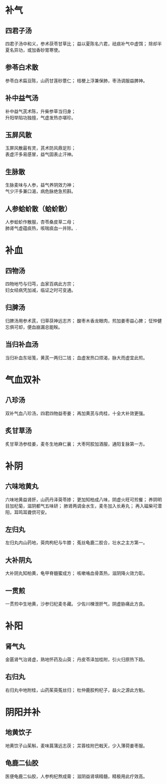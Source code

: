 # 补气	
## 四君子汤
四君子汤中和义，参术茯苓甘草比；
益以夏陈名六君，祛痰补气中虚饵；
除却半夏名异功，或加香砂胃寒使。	
## 参苓白术散	
参苓白术扁豆陈，山药甘莲砂薏仁；
桔梗上浮兼保肺，枣汤调服益脾神。	
## 补中益气汤	
补中益气芪术陈，升柴参草当归身；	
升阳举陷功独擅，气虚发热亦堪珍。	
## 玉屏风散	
玉屏风散最有灵，芪术防风鼎足形；	
表虚汗多易感冒，益气固表止汗神。
## 生脉散	
生脉麦味与人参，益气养阴效力神；	
气少汗多兼口渴，病危脉绝急煎斟。	
## 人参蛤蚧散（蛤蚧散）	
人参蛤蚧作散服，杏苓桑皮草二母；	
肺肾气虚蕴痰热，咳喘痰血一并除。.	
# 补血	
## 四物汤	
四物地芍与归芎，血家百病此方宗；	
妇女经病凭加减，临证之时可变通。
## 归脾汤
归脾汤用参术芪，归草茯神远志齐；
酸枣木香龙眼肉，煎加姜枣益心脾；
怔忡健忘俱可却，便血崩漏总能眹。
## 当归补血汤
当归补血东垣笺，黄芪一两归二钱；
血虚发热口烦渴，脉大而虚宜此煎。
# 气血双补 
## 八珍汤
双补气血八珍汤，四君四物益枣姜；
再加黄芪与肉桂，十全大补效更强。 
## 炙甘草汤
炙甘草汤参桂姜，麦冬生地麻仁襄；
大枣阿胶加酒服，通阳复脉第一方。
# 补阴 
## 六味地黄丸
六味地黄益肾肝，山药丹泽萸苓掺； 
更加知柏成八味，阴虚火旺可煎餐； 
养阴明目加杞菊，滋阴都气五味研； 
肺肾两调金水生，麦冬加入长寿丸； 
再入磁柴可潜阳，耳鸣耳聋倶可安。 
## 左归丸
左归丸内山药地，萸肉枸杞与牛膝； 
菟丝龟鹿二胶合，壮水之主方第一。 
## 大补阴丸
大补阴丸知柏黄，龟甲脊髓蜜成方； 
咳嗽咯血骨蒸热，滋阴降火效力彰。 
## 一贯煎
一贯煎中生地黄，沙参归杞麦冬藏。 
少佐川楝泄肝气，阴虚胁痛此方良。
# 补阳
## 肾气丸
金匮肾气治肾虚，熟地怀药及山萸；
丹皮苓泽加桂附，引火归原热下趋。 
## 右归丸
右归丸中地附桂，山药茱萸菟丝归；
杜仲鹿胶枸杞子，益火之源此方魁。
# 阴阳并补
## 地黄饮子
地黄饮子山茱斛，麦味菖蒲远志茯；
苁蓉桂附巴戟天，少入薄荷姜枣服。
## 龟鹿二仙胶
医便龟鹿二仙胶，人参枸杞熬成膏；
滋阴益肾填精髓，精极用此疗效高。
